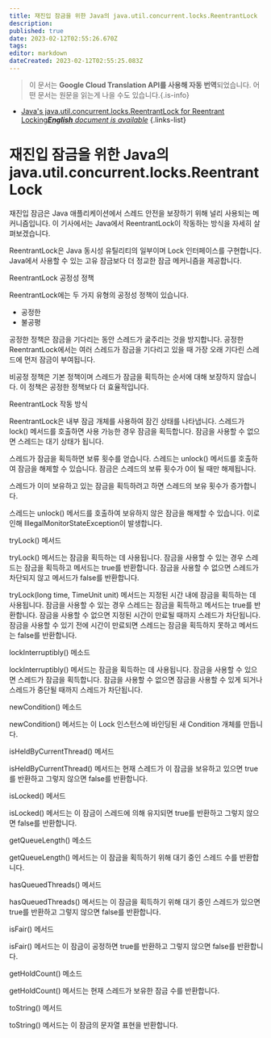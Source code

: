 ```yaml
---
title: 재진입 잠금을 위한 Java의 java.util.concurrent.locks.ReentrantLock
description: 
published: true
date: 2023-02-12T02:55:26.670Z
tags: 
editor: markdown
dateCreated: 2023-02-12T02:55:25.083Z
---
```


> 이 문서는 **Google Cloud Translation API를 사용해 자동 번역**되었습니다.
어떤 문서는 원문을 읽는게 나을 수도 있습니다.{.is-info}



- [Java's java.util.concurrent.locks.ReentrantLock for Reentrant Locking***English** document is available*](/en/Knowledge-base/Java/java-s-java-util-concurrent-locks-reentrantlock-for-reentrant-locking)
{.links-list}


# 재진입 잠금을 위한 Java의 java.util.concurrent.locks.ReentrantLock

재진입 잠금은 Java 애플리케이션에서 스레드 안전을 보장하기 위해 널리 사용되는 메커니즘입니다. 이 기사에서는 Java에서 ReentrantLock이 작동하는 방식을 자세히 살펴보겠습니다.

ReentrantLock은 Java 동시성 유틸리티의 일부이며 Lock 인터페이스를 구현합니다. Java에서 사용할 수 있는 고유 잠금보다 더 정교한 잠금 메커니즘을 제공합니다.

ReentrantLock 공정성 정책

ReentrantLock에는 두 가지 유형의 공정성 정책이 있습니다.

* 공정한
* 불공평

공정한 정책은 잠금을 기다리는 동안 스레드가 굶주리는 것을 방지합니다. 공정한 ReentrantLock에서는 여러 스레드가 잠금을 기다리고 있을 때 가장 오래 기다린 스레드에 먼저 잠금이 부여됩니다.

비공정 정책은 기본 정책이며 스레드가 잠금을 획득하는 순서에 대해 보장하지 않습니다. 이 정책은 공정한 정책보다 더 효율적입니다.

ReentrantLock 작동 방식

ReentrantLock은 내부 잠금 개체를 사용하여 잠긴 상태를 나타냅니다. 스레드가 lock() 메서드를 호출하면 사용 가능한 경우 잠금을 획득합니다. 잠금을 사용할 수 없으면 스레드는 대기 상태가 됩니다.

스레드가 잠금을 획득하면 보류 횟수를 얻습니다. 스레드는 unlock() 메서드를 호출하여 잠금을 해제할 수 있습니다. 잠금은 스레드의 보류 횟수가 0이 될 때만 해제됩니다.

스레드가 이미 보유하고 있는 잠금을 획득하려고 하면 스레드의 보유 횟수가 증가합니다.

스레드는 unlock() 메서드를 호출하여 보유하지 않은 잠금을 해제할 수 있습니다. 이로 인해 IllegalMonitorStateException이 발생합니다.

tryLock() 메서드

tryLock() 메서드는 잠금을 획득하는 데 사용됩니다. 잠금을 사용할 수 있는 경우 스레드는 잠금을 획득하고 메서드는 true를 반환합니다. 잠금을 사용할 수 없으면 스레드가 차단되지 않고 메서드가 false를 반환합니다.

tryLock(long time, TimeUnit unit) 메서드는 지정된 시간 내에 잠금을 획득하는 데 사용됩니다. 잠금을 사용할 수 있는 경우 스레드는 잠금을 획득하고 메서드는 true를 반환합니다. 잠금을 사용할 수 없으면 지정된 시간이 만료될 때까지 스레드가 차단됩니다. 잠금을 사용할 수 있기 전에 시간이 만료되면 스레드는 잠금을 획득하지 못하고 메서드는 false를 반환합니다.

lockInterruptibly() 메소드

lockInterruptibly() 메서드는 잠금을 획득하는 데 사용됩니다. 잠금을 사용할 수 있으면 스레드가 잠금을 획득합니다. 잠금을 사용할 수 없으면 잠금을 사용할 수 있게 되거나 스레드가 중단될 때까지 스레드가 차단됩니다.

newCondition() 메소드

newCondition() 메서드는 이 Lock 인스턴스에 바인딩된 새 Condition 개체를 만듭니다.

isHeldByCurrentThread() 메서드

isHeldByCurrentThread() 메서드는 현재 스레드가 이 잠금을 보유하고 있으면 true를 반환하고 그렇지 않으면 false를 반환합니다.

isLocked() 메서드

isLocked() 메서드는 이 잠금이 스레드에 의해 유지되면 true를 반환하고 그렇지 않으면 false를 반환합니다.

getQueueLength() 메소드

getQueueLength() 메서드는 이 잠금을 획득하기 위해 대기 중인 스레드 수를 반환합니다.

hasQueuedThreads() 메서드

hasQueuedThreads() 메서드는 이 잠금을 획득하기 위해 대기 중인 스레드가 있으면 true를 반환하고 그렇지 않으면 false를 반환합니다.

isFair() 메서드

isFair() 메서드는 이 잠금이 공정하면 true를 반환하고 그렇지 않으면 false를 반환합니다.

getHoldCount() 메소드

getHoldCount() 메서드는 현재 스레드가 보유한 잠금 수를 반환합니다.

toString() 메서드

toString() 메서드는 이 잠금의 문자열 표현을 반환합니다.